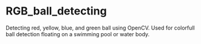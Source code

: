 # RGB_ball_detecting
Detecting red, yellow, blue, and green ball using OpenCV. Used for colorfull ball detection floating on a swimming pool or water body.
